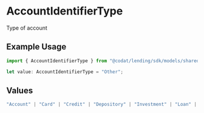 # AccountIdentifierType

Type of account

## Example Usage

```typescript
import { AccountIdentifierType } from "@codat/lending/sdk/models/shared";

let value: AccountIdentifierType = "Other";
```

## Values

```typescript
"Account" | "Card" | "Credit" | "Depository" | "Investment" | "Loan" | "Other"
```